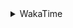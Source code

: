 <details>
 <summary>WakaTime</summary>

<!--START_SECTION:waka-->
![Profile Views](http://img.shields.io/badge/Profile%20Views-5-blue)

**🐱 My Github Data** 

> 🏆 340 Contributions in the Year 2021
 > 
> 📦 254.9 kB Used in Github's Storage 
 > 
> 🚫 Not Opted to Hire
 > 
> 📜 42 Public Repositories 
 > 
> 🔑 1 Private Repository 
 > 
**I'm a Night 🦉** 

```text
🌞 Morning    27 commits     ██░░░░░░░░░░░░░░░░░░░░░░░   9.03% 
🌆 Daytime    115 commits    █████████░░░░░░░░░░░░░░░░   38.46% 
🌃 Evening    122 commits    ██████████░░░░░░░░░░░░░░░   40.8% 
🌙 Night      35 commits     ███░░░░░░░░░░░░░░░░░░░░░░   11.71%

```
📅 **I'm Most Productive on Monday** 

```text
Monday       54 commits     ████░░░░░░░░░░░░░░░░░░░░░   18.06% 
Tuesday      47 commits     ████░░░░░░░░░░░░░░░░░░░░░   15.72% 
Wednesday    40 commits     ███░░░░░░░░░░░░░░░░░░░░░░   13.38% 
Thursday     46 commits     ███░░░░░░░░░░░░░░░░░░░░░░   15.38% 
Friday       37 commits     ███░░░░░░░░░░░░░░░░░░░░░░   12.37% 
Saturday     41 commits     ███░░░░░░░░░░░░░░░░░░░░░░   13.71% 
Sunday       34 commits     ██░░░░░░░░░░░░░░░░░░░░░░░   11.37%

```


📊 **This Week I Spent My Time On** 

```text
⌚︎ Time Zone: Asia/Shanghai

💬 Programming Languages: 
Go                       16 hrs 7 mins       ███████████░░░░░░░░░░░░░░   44.95% 
Rust                     7 hrs 33 mins       █████░░░░░░░░░░░░░░░░░░░░   21.08% 
Protocol Buffer          1 hr 44 mins        █░░░░░░░░░░░░░░░░░░░░░░░░   4.85% 
Markdown                 1 hr 32 mins        █░░░░░░░░░░░░░░░░░░░░░░░░   4.28% 
C++                      1 hr 23 mins        █░░░░░░░░░░░░░░░░░░░░░░░░   3.89%

🔥 Editors: 
VS Code                  35 hrs 3 mins       ████████████████████████░   97.78% 
IntelliJ                 47 mins             ░░░░░░░░░░░░░░░░░░░░░░░░░   2.22%

🐱‍💻 Projects: 
matcloud                 9 hrs 2 mins        ██████░░░░░░░░░░░░░░░░░░░   25.2% 
leetcode                 8 hrs 10 mins       █████░░░░░░░░░░░░░░░░░░░░   22.81% 
hello-rust               7 hrs 32 mins       █████░░░░░░░░░░░░░░░░░░░░   21.01% 
gogo                     3 hrs 4 mins        ██░░░░░░░░░░░░░░░░░░░░░░░   8.57% 
apue                     1 hr 35 mins        █░░░░░░░░░░░░░░░░░░░░░░░░   4.44%

💻 Operating System: 
Linux                    35 hrs 49 mins      █████████████████████████   99.92% 
Windows                  1 min               ░░░░░░░░░░░░░░░░░░░░░░░░░   0.08%

```

**I Mostly Code in Go** 

```text
Go                       14 repos            ███████████░░░░░░░░░░░░░░   43.75% 
Java                     9 repos             ███████░░░░░░░░░░░░░░░░░░   28.12% 
Python                   2 repos             █░░░░░░░░░░░░░░░░░░░░░░░░   6.25% 
Vue                      2 repos             █░░░░░░░░░░░░░░░░░░░░░░░░   6.25% 
HTML                     2 repos             █░░░░░░░░░░░░░░░░░░░░░░░░   6.25%

```


**Timeline**

![Chart not found](https://raw.githubusercontent.com/MaoLongLong/MaoLongLong/main/charts/bar_graph.png) 


 Last Updated on 07/08/2021
<!--END_SECTION:waka-->

</details>
